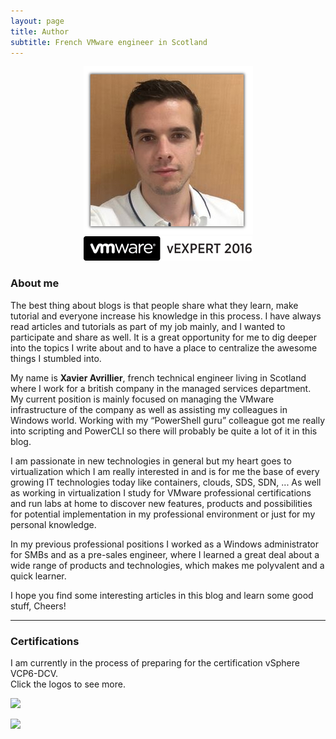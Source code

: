 ```yaml
---
layout: page
title: Author
subtitle: French VMware engineer in Scotland
---
```

<p align="center">
  <img src="/img/photo.jpg"/>
  <br>
  <a href="/img/vexpert-diplome.jpg"><img src="/img/vExpert.png"/></a>
</p>  

### About me  
The best thing about blogs is that people share what they learn, make tutorial and everyone increase his knowledge in this process. I have always read articles and tutorials as part of my job mainly, and I wanted to participate and share as well. It is a great opportunity for me to dig deeper into the topics I write about and to have a place to centralize the awesome things I stumbled into.

My name is **Xavier Avrillier**, french technical engineer living in Scotland where I work for a british company in the managed services department. My current position is mainly focused on managing the VMware infrastructure of the company as well as assisting my colleagues in Windows world. Working with my “PowerShell guru” colleague got me really into scripting and PowerCLI so there will probably be quite a lot of it in this blog.

I am passionate in new technologies in general but my heart goes to virtualization which I am really interested in and is for me the base of every growing IT technologies today like containers, clouds, SDS, SDN, ...
As well as working in virtualization I study for VMware professional certifications and run labs at home to discover new features, products and possibilities for potential implementation in my professional environment or just for my personal knowledge.

In my previous professional positions I worked as a Windows administrator for SMBs and as a pre-sales engineer, where I learned a great deal about a wide range of products and technologies, which makes me polyvalent and a quick learner. 

I hope you find some interesting articles in this blog and learn some good stuff, Cheers!

----------

### Certifications  
I am currently in the process of preparing for the certification vSphere VCP6-DCV.  
Click the logos to see more.  

[![]({{site.baseurl}}/img/vcadcv.jpg)]({{site.baseurl}}/img/vcadcvdiplome.jpg)

[![]({{site.baseurl}}/img/ccnpswroute.jpg)]({{site.baseurl}}/img/ccnp.jpg)  
